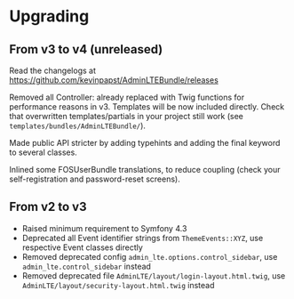 # Upgrading

## From v3 to v4 (unreleased)

Read the changelogs at https://github.com/kevinpapst/AdminLTEBundle/releases

Removed all Controller: already replaced with Twig functions for performance reasons in v3. 
Templates will be now included directly.
Check that overwritten templates/partials in your project still work (see `templates/bundles/AdminLTEBundle/`). 

Made public API stricter by adding typehints and adding the final keyword to several classes. 

Inlined some FOSUserBundle translations, to reduce coupling (check your self-registration and password-reset screens).

## From v2 to v3

- Raised minimum requirement to Symfony 4.3
- Deprecated all Event identifier strings from `ThemeEvents::XYZ`, use respective Event classes directly 
- Removed deprecated config `admin_lte.options.control_sidebar`, use `admin_lte.control_sidebar` instead
- Removed deprecated file `AdminLTE/layout/login-layout.html.twig`, use `AdminLTE/layout/security-layout.html.twig` instead